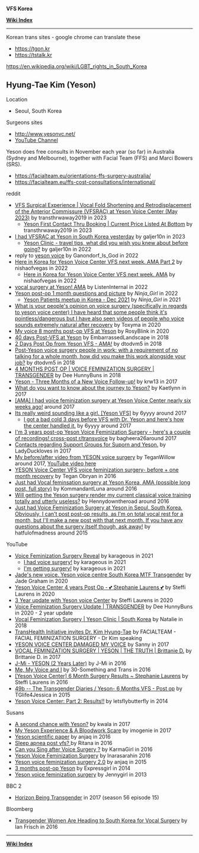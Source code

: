 **VFS Korea**

**[Wiki Index](https://github.com/MissTeapot/LGBT-Wikis/blob/main/github_wiki/TransWiki/index.md)**
*****

Korean trans sites -  google chrome can translate these

* https://tgon.kr
* https://tstalk.kr


https://en.wikipedia.org/wiki/LGBT_rights_in_South_Korea

## Hyung-Tae Kim (Yeson) 

Location

* Seoul, South Korea

Surgeons sites

* http://www.yesonvc.net/
* [YouTube Channel](https://www.youtube.com/user/YesonVoiceCenter/videos)

Yeson does free consults in November each year (so far) in Australia (Sydney and Melbourne), together with Facial Team (FFS) and Marci Bowers (SRS).

* https://facialteam.eu/orientations-ffs-surgery-australia/
* https://facialteam.eu/ffs-cost-consultations/international/

reddit

* [VFS Surgical Experience | Vocal Fold Shortening and Retrodisplacement of the Anterior Commissure (VFSRAC) at Yeson Voice Center (May 2023)](https://www.reddit.com/r/Transgender_Surgeries/comments/140xbia/vfs_surgical_experience_vocal_fold_shortening_and/) by transthrwaway2019 in 2023
    * [Yeson First Contact Thru Booking | Current Price Listed At Bottom](https://www.reddit.com/r/Transgender_Surgeries/comments/10vj6kr/yeson_first_contact_thru_booking_current_price/) by transthrwaway2019 in 2023
* [I had VFSRAC at Yeson in South Korea yesterday](https://www.reddit.com/r/Transgender_Surgeries/comments/10mzbh7/i_had_vfsrac_at_yeson_in_south_korea_yesterday/) by galjer10n in 2023
    * [Yeson Clinic - travel tips, what did you wish you knew about before going?](https://www.reddit.com/r/Transgender_Surgeries/comments/yb4y5h/yeson_clinic_travel_tips_what_did_you_wish_you/) by galjer10n in 2022
* reply to [yeson voice](https://www.reddit.com/r/Transgender_Surgeries/comments/ui48rs/yeson_voice/i7b23gk/) by Ganondorf_Is_God in 2022
* [Here in Korea for Yeson Voice Center VFS next week. AMA Part 2](https://www.reddit.com/r/Transgender_Surgeries/comments/tgtw8q/here_in_korea_for_yeson_voice_center_vfs_next/) by nishaofvegas in 2022
    * [Here in Korea for Yeson Voice Center VFS next week. AMA](https://www.reddit.com/r/Transgender_Surgeries/comments/talpy2/here_in_korea_for_yeson_voice_center_vfs_next/) by nishaofvegas in 2022
* [vocal surgery at Yeson! AMA](https://www.reddit.com/r/Transgender_Surgeries/comments/sfv77p/vocal_surgery_at_yeson_ama/) by ListenInternal in 2022
* [Yeson post-op 1 month questions and picture](https://www.reddit.com/r/Transgender_Surgeries/comments/rx97fi/yeson_postop_1_month_questions_and_picture/) by  _Ninja_Girl_ in 2022
    * [Yeson Patients meetup in Korea - Dec 2021](https://www.reddit.com/r/Transgender_Surgeries/comments/r8ihoj/yeson_patients_meetup_in_korea_dec_2021/) by _Ninja_Girl_ in 2021
* [What is your people's opinion on voice surgery (specifically in regards to yeson voice center) I have heard that some people think it's pointless/dangerous but I have also seen videos of people who voice sounds extremely natural after recovery](https://www.reddit.com/r/Transgender_Surgeries/comments/g8u91u/what_is_your_peoples_opinion_on_voice_surgery/) by Toxyma in 2020
* [My voice 8 months post-op VFS at Yeson](https://www.reddit.com/r/transvoice/comments/f1zu0c/my_voice_8_months_postop_vfs_at_yeson/) by RosyBlink in 2020
* [40 days Post-VFS at Yeson](https://www.reddit.com/r/transvoice/comments/9m1q6j/40_days_postvfs_at_yeson/) by EmbarrassedLandscape in 2018
* [2 Days Post Op from Yeson VFS - AMA!](https://www.reddit.com/r/asktransgender/comments/8wyl7z/2_days_post_op_from_yeson_vfs_ama/) by dtodvm5 in 2018
* [Post-Yeson voice surgery people in work: with a requirement of no talking for a whole month, how did you make this work alongside your job?](https://www.reddit.com/r/asktransgender/comments/89i432/postyeson_voice_surgery_people_in_work_with_a/) by dtodvm5 in 2018
* [4 MONTHS POST OP | VOICE FEMINIZATION SURGERY | TRANSGENDER](https://www.youtube.com/watch?v=fzdjSyUETxw) by Dee HunnyBuns in 2018
* [Yeson - Three Months of a New Voice Follow-up!](https://www.reddit.com/r/asktransgender/comments/76gxt3/yeson_three_months_of_a_new_voice_followup/) by krw13 in 2017
* [What do you want to know about the journey to Yeson?](https://www.reddit.com/r/transvoice/comments/6xj5oj/what_do_you_want_to_know_about_the_journey_to/) by Kaetlynn in 2017
* [\[AMA\] I had voice feminization surgery at Yeson Voice Center nearly six weeks ago!](https://www.reddit.com/r/asktransgender/comments/4y1wpd/ama_i_had_voice_feminization_surgery_at_yeson/) around 2017
* [Its really weird sounding like a girl. [Yeson VFS]](https://www.reddit.com/r/asktransgender/comments/5whod3/its_really_weird_sounding_like_a_girl_yeson_vfs/) by 6yyyy around 2017
    * [I got a bad cold 3 days before VFS with Dr. Yeson and here's how the center handled it.](https://www.reddit.com/r/asktransgender/comments/5q4r42/i_got_a_bad_cold_3_days_before_vfs_with_dr_yeson/) by 6yyyy around 2017
* [I'm 3 years post-op Yeson Voice Feminization Surgery - here's a couple of recordings! cross-post r/transvoice](https://www.reddit.com/r/asktransgender/comments/4wud1v/im_3_years_postop_yeson_voice_feminization/) by bagheera26around 2017
* [Contacts regarding Support Groups for Suporn and Yeson.](https://www.reddit.com/r/asktransgender/comments/6ysslf/contacts_regarding_support_groups_for_suporn_and/) by LadyDuckloves in 2017
* [My before/after video from YESON voice surgery](https://www.reddit.com/r/transtimelines/comments/4tpzb9/my_beforeafter_video_from_yeson_voice_surgery/) by TeganWillow around 2017, [YouTube video here](https://www.youtube.com/watch?v=Bj8DI9FE1Fw)
* [YESON Voice Center VFS voice feminization surgery- before + one month recovery](https://www.youtube.com/watch?v=Bj8DI9FE1Fw) by Tegan Obryan in 2016
* [Just had Vocal feminsation surgery at Yeson Korea, AMA (possible long post, full story)](https://www.reddit.com/r/asktransgender/comments/4jq5ai/just_had_vocal_feminsation_surgery_at_yeson_korea/) by KommandantLuna around 2016
* [Will getting the Yeson surgery render my current classical voice training totally and utterly useless?](https://www.reddit.com/r/asktransgender/comments/43cgpu/will_getting_the_yeson_surgery_render_my_current/) by Hennydowntheroad around 2016
* [Just had Voice Feminization Surgery at Yeson in Seoul, South Korea. Obviously, I can't post post-op results, as I'm on total vocal rest for a month, but I'll make a new post with that next month. If you have any questions about the surgery itself though, ask away!](https://www.reddit.com/r/asktransgender/comments/37l6ke/just_had_voice_feminization_surgery_at_yeson_in/) by hatfulofmadness around 2015


YouTube

* [Voice Feminization Surgery Reveal](https://www.youtube.com/watch?v=Z6hjEWvNaQY) by karageous in 2021
    * [I had voice surgery!](https://www.youtube.com/watch?v=jiNOY3aVIWU) by karageous in 2021
    * [I'm getting surgery!](https://www.youtube.com/watch?v=YdiiWKhKZ7k) by karageous in 2021
* [Jade's new voice. Yeson voice centre South Korea MTF Transgender](https://www.youtube.com/watch?v=sngnEov4_Ec) by Jade Graham in 2020
* [Yeson Voice Center 4 years Post Op - 💕 Stephanie Laurens 💕](https://www.youtube.com/watch?v=oC4PFkWTUXQ) by Steffi Laurens in 2020
* [3 Year update with Yeson voice Center](https://www.youtube.com/watch?v=7e6PpOesiG8) by Steffi Laurens in 2020
* [Voice Feminization Surgery Update | TRANSGENDER](https://www.youtube.com/watch?v=4HFe-O-WmR4) by Dee HunnyBuns in 2020 - 2 year update
* [Vocal Feminization Surgery | Yeson Clinic | South Korea](https://www.youtube.com/watch?v=Ut2AsbCuMd8) by Natalie in 2018
* [TransHealth Initiative invites Dr. Kim Hyung-Tae](https://www.youtube.com/watch?v=97exF0RK7zo) by FACIALTEAM - FACIAL FEMINIZATION SURGERY - Dr Kim speaking
* [YESON VOICE CENTER DAMAGED MY VOICE](https://www.youtube.com/watch?v=euz0RbpOkyE) by Sanny in 2017
* [VOCAL FEMINIZATION SURGERY | YESON | THE TRUTH | Brittanie D.](https://www.youtube.com/watch?v=hjnZsMR0Xxo) by Brittanie D. in 2017
* [J-Mi - YESON (2 Years Later)](https://www.youtube.com/watch?v=E_fRE62EoSE) by J-Mi in 2016
* [Me, My Voice and I](https://www.youtube.com/watch?v=_wiko6J1DE0) by 30-Something and Trans in 2016
* [\[Yeson Voice Center\] 6 Month Surgery Results ~ Stephanie Laurens](https://www.youtube.com/watch?v=Py3rCYn9Aac) by Steffi Laurens in 2016
* [49b -- The Transgender Diaries / Yeson- 6 Months VFS - Post op](https://www.youtube.com/watch?v=Q5huFjymirs) by TGlife4Jessica in 2015
* [Yeson Voice Center: Part 2: Results!!](https://www.youtube.com/watch?v=nJuZmB_5rLU) by letsflybutterfly in 2014

Susans

* [A second chance with Yeson?](https://www.susans.org/forums/index.php?topic=221079.0) by kwala in 2017
* [My Yeson Experience &amp; A Bloodwork Scare](https://www.susans.org/forums/index.php/topic,221796.0.html) by imogenie in 2017
* [Yeson scientific paper](https://www.susans.org/forums/index.php/topic,211580.0.html) by anjaq in 2016
* [Sleep apnea post vfs? ](https://www.susans.org/forums/index.php/topic,206696.0.html) by Ritana in 2016
* [Can you Sing after Voice Surgery ?](https://www.susans.org/forums/index.php?topic=206640.0) by KarmaGirl in 2016
* [Yeson Voice Feminization Surgery](https://www.susans.org/forums/index.php/topic,216891.0.html) by Inarasarahin 2016
* [Yeson voice feminization surgery 2.0](https://www.susans.org/forums/index.php/topic,192899.0.html) by anjaq in 2015
* [3 months post-op Yeson](https://www.susans.org/forums/index.php/topic,167800.0.html) by Expressgirl in 2014
* [Yeson voice feminization surgery](https://www.susans.org/forums/index.php/topic,139439.0.html) by Jennygirl in 2013

BBC 2

* [Horizon Being Transgender](https://www.bbc.co.uk/programmes/b096k5dm) in 2017 (season 56 episode 15)

Bloomberg

* [Transgender Women Are Heading to South Korea for Vocal Surgery](https://www.bloomberg.com/features/2016-voice-feminization/) by Ian Frisch in 2016


*****
**[Wiki Index](https://github.com/MissTeapot/LGBT-Wikis/blob/main/github_wiki/TransWiki/index.md)**